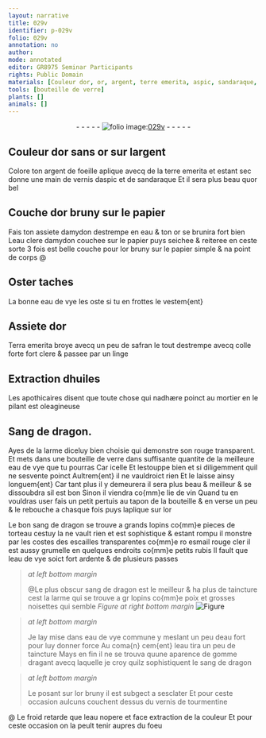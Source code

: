 ```yaml
---
layout: narrative
title: 029v
identifier: p-029v
folio: 029v
annotation: no
author:
mode: annotated
editor: GR8975 Seminar Participants
rights: Public Domain
materials: [Couleur dor, or, argent, terre emerita, aspic, sandaraque, or bel, papier, amydon, eau, eau de vye, Terra emerita, safran, colle, linge, huiles, mortier, Sang de dragon, verre, lie de vin, sang de dragon, rubis, poix, noisettes, gomme, vernis de tourmentine]
tools: [bouteille de verre]
plants: []
animals: []
---
```


<div class="folio" align="center">- - - - - <a href="http://gallica.bnf.fr/ark:/12148/btv1b10500001g/f64.item" target="_blank"><img src="https://cu-mkp.github.io/2017-workshop-edition/assets/photo-icon.png" alt="folio image: " style="display:inline-block; margin-bottom:-3px;"/>029v</a> - - - - - </div>  
  

## <span class="m">Couleur dor</span> sans <span class="m">or</span> sur l<span class="m">argent</span>

 
Colore ton <span class="m">argent</span> de foeille aplique avecq de la <span class="m">terre emerita</span>
 et estant sec donne une main de vernis d<span class="m">aspic</span> et de <span class="m">sandaraque</span> Et
 il sera plus beau qu<span class="m">or bel</span>

 
  

## Couche d<span class="m">or</span> bruny sur le <span class="m">papier</span>

 
Fais ton assiete d<span class="m">amydon</span> destrempe en <span class="m">eau</span> & ton <span class="m">or</span> se brunira
 fort bien L<span class="m">eau</span> clere d<span class="m">amydon</span> couchee sur le <span class="m">papier</span> puys seichee
 & reiteree en ceste sorte 3 fois est belle couche pour l<span class="m">or</span> bruny sur le
 <span class="m">papier</span> simple & na
 point de corps @

 
  

## Oster taches

 
La bonne <span class="m">eau de vye</span> les oste si tu en frottes le
 vestem{ent}

 
  

## Assiete d<span class="m">or</span>

 
<span class="m">Terra emerita</span> broye avecq un peu de <span class="m">safran</span> le tout
 destrempe avecq <span class="m">colle</span> forte fort clere & passee par un
 <span class="m">linge</span>

 
  

## Extraction d<span class="m">huiles</span>

 
 Les <span class="pro">apothicaires</span> disent que toute chose qui nadhære poinct
 au <span class="m">mortier</span> en le pilant est oleagineuse

 
  

## <span class="m">Sang de dragon</span>.

 
Ayes de la larme diceluy bien choisie qui demonstre son
 rouge transparent. Et mets dans une <span class="tl">bouteille de <span class="m">verre</span></span> dans
 suffisante quantite de la meilleure <span class="m">eau de vye</span> que tu pourras
 Car icelle Et lestouppe bien et si diligemment quil ne sesvente
 poinct Aultrem{ent} il ne vauldroict rien Et le laisse ainsy
 longuem{ent} Car tant plus il y demeurera il sera plus beau &
 meilleur & se dissoubdra sil est bon Sinon il viendra co{mm}e
 <span class="m">lie de vin</span> Quand tu en vouldras user fais un petit
 pertuis au tapon de la bouteille & en verse un peu & le
 rebouche a chasque fois puys laplique sur l<span class="m">or</span>
 
 Le bon <span class="m">sang de dragon</span> se trouve a grands lopins co{mm}e pieces
 de torteau cestuy la ne vault rien et est sophistique & estant rompu il monstre par les costes des escailles
 transparentes co{mm}e ro esmail rouge cler il est aussy grumelle
 en quelques endroits co{mm}e petits <span class="m">rubis</span> Il fault que l<span class="m">eau de vye</span>
 soict fort ardente & de plusieurs passes
 
> *at left bottom margin*
> 
>   @Le plus obscur <span class="m">sang de dragon</span>
 est le meilleur & ha plus de taincture cest la larme qui se trouve a gr lopins co{mm}e <span class="m">poix</span> et grosses <span class="m">noisettes</span> qui semble 
> *Figure*
> *at right bottom margin*
> <a href="https://drive.google.com/open?id=0B9-oNrvWdlO5cXJfWVlSSGlKOGs" target="_blank"><img src="https://cu-mkp.github.io/GR8975-edition/assets/photo-icon.png" alt="Figure" style="display:inline-block; margin-bottom:-3px;"/></a>
 
 
> *at left bottom margin*
> 
>   Je lay mise dans
 <span class="m">eau de vye</span> commune
 y meslant un peu
 d<span class="m">eau</span> fort pour luy
 donner force Au coma{n}
 cem{ent} l<span class="m">eau</span> tira un peu
 de taincture Mays en
 fin il ne se trouva
 quune aparence de
 <span class="m">gomme</span> dragant avecq
 laquelle je croy quilz
 sophistiquent le <span class="m">sang
 de dragon</span>
 
> *at left bottom margin*
> 
>   Le posant sur l<span class="m">or</span> bruny
 il est subgect a sesclater
 Et pour ceste occasion
 aulcuns couchent dessus
 du <span class="m">vernis de tourmentine</span>
 
@ Le froid retarde que
 l<span class="m">eau</span> nopere et face extraction
 de la couleur Et pour ceste occasion on la peult tenir aupres du foeu 
 
